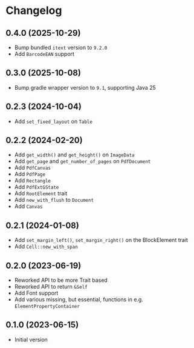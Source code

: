 # Changelog

## 0.4.0 (2025-10-29)
- Bump bundled `itext` version to `9.2.0`
- Add `BarcodeEAN` support

## 0.3.0 (2025-10-08)
- Bump gradle wrapper version to `9.1`, supporting Java 25 

## 0.2.3 (2024-10-04)
- Add `set_fixed_layout` on `Table`

## 0.2.2 (2024-02-20)
- Add `get_width()` and `get_height()` on `ImageData`
- Add `get_page` and `get_number_of_pages` on `PdfDocument`
- Add `PdfCanvas`
- Add `PdfPage`
- Add `Rectangle`
- Add `PdfExtGState`
- Add `RootElement` trait
- Add `new_with_flush` to `Document`
- Add `Canvas`

## 0.2.1 (2024-01-08)
- Add `set_margin_left()`, `set_margin_right()` on the BlockElement trait
- Add `Cell::new_with_span`

## 0.2.0 (2023-06-19)
- Reworked API to be more Trait based
- Reworked API to return `&Self`
- Add Font support
- Add various missing, but essential, functions in e.g. `ElementPropertyContainer`

## 0.1.0 (2023-06-15)
- Initial version
